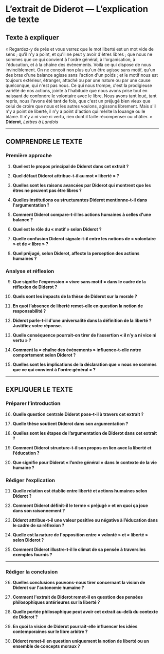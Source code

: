 # L’extrait de Diderot — L’explication de texte

## Texte à expliquer
« Regardez-y de près et vous verrez que le mot liberté est un mot vide de sens ; qu'il n'y a point, et qu'il ne peut y avoir d'êtres libres ; que nous ne sommes que ce qui convient à l'ordre général, à l'organisation, à l'éducation, et à la chaîne des événements. Voilà ce qui dispose de nous invinciblement. On ne conçoit non plus qu'un être agisse sans motif, qu'un des bras d'une balance agisse sans l'action d'un poids ; et le motif nous est toujours extérieur, étranger, attaché ou par une nature ou par une cause quelconque, qui n'est pas nous. Ce qui nous trompe, c'est la prodigieuse variété de nos actions, jointe à l'habitude que nous avons prise tout en naissant de confondre le volontaire avec le libre. Nous avons tant loué, tant repris, nous l'avons été tant de fois, que c'est un préjugé bien vieux que celui de croire que nous et les autres voulons, agissons librement. Mais s'il n'y a point de liberté, il n'y a point d'action qui mérite la louange ou le blâme. Il n'y a ni vice ni vertu, rien dont il faille récompenser ou châtier. »  
**Diderot**, *Lettres à Landois*

---

## COMPRENDRE LE TEXTE

### Première approche

1. **Quel est le propos principal de Diderot dans cet extrait ?**  
   
2. **Quel défaut Diderot attribue-t-il au mot « liberté » ?**  

3. **Quelles sont les raisons avancées par Diderot qui montrent que les êtres ne peuvent pas être libres ?**  

4. **Quelles institutions ou structurantes Diderot mentionne-t-il dans l'argumentation ?**  

5. **Comment Diderot compare-t-il les actions humaines à celles d'une balance ?**  

6. **Quel est le rôle du « motif » selon Diderot ?**  

7. **Quelle confusion Diderot signale-t-il entre les notions de « volontaire » et de « libre » ?**  

8. **Quel préjugé, selon Diderot, affecte la perception des actions humaines ?**  

### Analyse et réflexion

9. **Que signifie l'expression « vivre sans motif » dans le cadre de la réflexion de Diderot ?**  

10. **Quels sont les impacts de la thèse de Diderot sur la morale ?**  

11. **En quoi l’absence de liberté remet-elle en question la notion de responsabilité ?**  

12. **Diderot parle-t-il d'une universalité dans la définition de la liberté ? Justifiez votre réponse.**  

13. **Quelle conséquence pourrait-on tirer de l’assertion « il n’y a ni vice ni vertu » ?**  

14. **Comment la « chaîne des événements » influence-t-elle notre comportement selon Diderot ?**  

15. **Quelles sont les implications de la déclaration que « nous ne sommes que ce qui convient à l'ordre général » ?**  

---

## EXPLIQUER LE TEXTE

### Préparer l’introduction

16. **Quelle question centrale Diderot pose-t-il à travers cet extrait ?**  

17. **Quelle thèse soutient Diderot dans son argumentation ?**  

18. **Quelles sont les étapes de l’argumentation de Diderot dans cet extrait ?**  

19. **Comment Diderot structure-t-il son propos en lien avec la liberté et l’éducation ?**  

20. **Que signifie pour Diderot « l’ordre général » dans le contexte de la vie humaine ?**  

### Rédiger l’explication

21. **Quelle relation est établie entre liberté et actions humaines selon Diderot ?**  

22. **Comment Diderot définit-il le terme « préjugé » et en quoi ça joue dans son raisonnement ?**  

23. **Diderot attribue-t-il une valeur positive ou négative à l’éducation dans le cadre de sa réflexion ?**  

24. **Quelle est la nature de l'opposition entre « volonté » et « liberté » selon Diderot ?**  

25. **Comment Diderot illustre-t-il le climat de sa pensée à travers les exemples fournis ?**  

---

### Rédiger la conclusion

26. **Quelles conclusions pouvons-nous tirer concernant la vision de Diderot sur l'autonomie humaine ?**  

27. **Comment l'extrait de Diderot remet-il en question des pensées philosophiques antérieures sur la liberté ?**  

28. **Quelle portée philosophique peut avoir cet extrait au-delà du contexte de Diderot ?**  

29. **En quoi la vision de Diderot pourrait-elle influencer les idées contemporaines sur le libre arbitre ?**  

30. **Diderot remet-il en question uniquement la notion de liberté ou un ensemble de concepts moraux ?**  